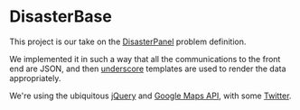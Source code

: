 DisasterBase
============

This project is our take on the [DisasterPanel](http://wiki.rhok.org/Disaster_Panel) problem definition.

We implemented it in such a way that all the communications to the front end are JSON, and then [underscore](http://documentcloud.github.com/underscore) templates are used to render the data appropriately.

We're using the ubiquitous [jQuery](http://jquery.com) and [Google Maps API](http://code.google.com/apis/maps/documentation/javascript/reference.html), with some [Twitter](http://dev.twitter.com).

